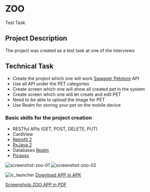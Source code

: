 # ZOO
Test Task

## Project Description
The project was created as a test task at one of the interviews

## Technical Task
+ Create the project which one will work [Swagger Petstore](http://petstore.swagger.io/) API
+ Use all API under the PET categories
+ Create screen which one will show all created pet in the system
+ Create screen which one will let create and edit PET
+ Need to be able to upload the image for PET
+ Use Realm for storing your pet on the mobile device

### Basic skills for the project creation
+ RESTful APIs (GET, POST, DELETE, PUT)
+ CardView
+ [Retrofit 2](http://square.github.io/retrofit/)
+ [RxJava 2](https://github.com/ReactiveX/RxJava)
+ Databases [Realm](https://realm.io/docs/java/latest/)
+ [Picasso](http://square.github.io/picasso/)

![screenshot-zoo-01](https://user-images.githubusercontent.com/19373990/30513063-dbe081d8-9b05-11e7-8b2a-11d75537087d.jpg)
![screenshot-zoo-02](https://user-images.githubusercontent.com/19373990/30513064-de2f0824-9b05-11e7-8f1a-2976b2cb9412.jpg)

![ic_launcher](https://user-images.githubusercontent.com/19373990/30512860-22a718a2-9b01-11e7-8594-bbbf1eb71da5.png)
[Download APP in APK](https://drive.google.com/file/d/0B_FuLrEepxSsaGw1Y0g5bmpGSzg/view?usp=sharing)

[Screenshots ZOO APP in PDF](https://drive.google.com/file/d/0B_FuLrEepxSsSDNjRVduM1RmSDQ/view?usp=sharing)
